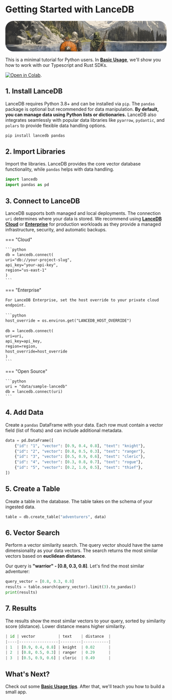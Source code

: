 # **Getting Started with LanceDB**

![LanceDB Hero Image](../assets/overview/quickstart.png)

This is a minimal tutorial for Python users. In [**Basic Usage**](../overview/basic-usage.md), we'll show you how to work with our Typescript and Rust SDKs. 

[![Open in Colab](https://colab.research.google.com/assets/colab-badge.svg)](https://colab.research.google.com/github/lancedb/vectordb-recipes/blob/main/examples/saas_examples/python_notebook/LanceDB_Cloud_quickstart.ipynb).

## **1. Install LanceDB**

LanceDB requires Python 3.8+ and can be installed via `pip`. The `pandas` package is optional but recommended for data manipulation. **By default, you can manage data using Python lists or dictionaries.** LanceDB also integrates seamlessly with popular data libraries like `pyarrow`, `pydantic`, and `polars` to provide flexible data handling options.

```python
pip install lancedb pandas
```

## **2. Import Libraries**

Import the libraries. LanceDB provides the core vector database functionality, while `pandas` helps with data handling.

```python
import lancedb
import pandas as pd
```

## **3. Connect to LanceDB**

LanceDB supports both managed and local deployments. The connection `uri` determines where your data is stored. We recommend using [**LanceDB Cloud**](../cloud/index.md) or [**Enterprise**](../enterprise/index.md) for production workloads as they provide a managed infrastructure, security, and automatic backups. 

=== "Cloud"

    ```python
    db = lancedb.connect(
    uri="db://your-project-slug",
    api_key="your-api-key",
    region="us-east-1"
    )
    ```

=== "Enterprise"

    For LanceDB Enterprise, set the host override to your private cloud endpoint.

    ```python
    host_override = os.environ.get("LANCEDB_HOST_OVERRIDE")

    db = lancedb.connect(
    uri=uri,
    api_key=api_key,
    region=region,
    host_override=host_override
    )
    ```

=== "Open Source"

    ```python
    uri = "data/sample-lancedb"
    db = lancedb.connect(uri)
    ```

## **4. Add Data**

Create a `pandas` DataFrame with your data. Each row must contain a vector field (list of floats) and can include additional metadata. 

```python
data = pd.DataFrame([
    {"id": "1", "vector": [0.9, 0.4, 0.8], "text": "knight"},    
    {"id": "2", "vector": [0.8, 0.5, 0.3], "text": "ranger"},  
    {"id": "3", "vector": [0.5, 0.9, 0.6], "text": "cleric"},    
    {"id": "4", "vector": [0.3, 0.8, 0.7], "text": "rogue"},     
    {"id": "5", "vector": [0.2, 1.0, 0.5], "text": "thief"},     
])
```

## **5. Create a Table**

Create a table in the database. The table takes on the schema of your ingested data.

```python
table = db.create_table("adventurers", data)
```

## **6. Vector Search**

Perform a vector similarity search. The query vector should have the same dimensionality as your data vectors. The search returns the most similar vectors based on **euclidean distance**.

Our query is **"warrior" - [0.8, 0.3, 0.8]**. Let's find the most similar adventurer:  

```python
query_vector = [0.8, 0.3, 0.8]  
results = table.search(query_vector).limit(3).to_pandas()
print(results)
```

## **7. Results**

The results show the most similar vectors to your query, sorted by similarity score (distance). Lower distance means higher similarity.

```python
| id | vector          | text    | distance  |
|----|-----------------|---------|-----------|
| 1  | [0.9, 0.4, 0.8] | knight  | 0.02      |
| 2  | [0.8, 0.5, 0.3] | ranger  | 0.29      |
| 3  | [0.5, 0.9, 0.6] | cleric  | 0.49      |
```

## **What's Next?**

Check out some [**Basic Usage tips**](../overview/basic-usage.md). After that, we'll teach you how to build a small app.
